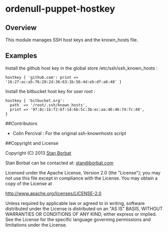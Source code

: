 ordenull-puppet-hostkey
=======================

## Overview

This module manages SSH host keys and the known_hosts file.

## Examples

Install the github host key in the global store /etc/ssh/ssh_known_hosts :

    hostkey { 'github.com': print => '16:27:ac:a5:76:28:2d:36:63:1b:56:4d:eb:df:a6:48' }

Install the bitbucket host key for user root :

    hostkey { 'bitbucket.org': 
      path  => '/root/.ssh/known_hosts',
      print => '97:8c:1b:f2:6f:14:6b:5c:3b:ec:aa:46:46:74:7c:40',
    }

##Contributors

* Colin Percival : For the original ssh-knownhosts script

##Copyright and License

Copyright (C) 2013 [Stan Borbat](http://stan.borbat.com)

Stan Borbat can be contacted at: stan@borbat.com

Licensed under the Apache License, Version 2.0 (the "License");
you may not use this file except in compliance with the License.
You may obtain a copy of the License at

  http://www.apache.org/licenses/LICENSE-2.0

Unless required by applicable law or agreed to in writing, software
distributed under the License is distributed on an "AS IS" BASIS,
WITHOUT WARRANTIES OR CONDITIONS OF ANY KIND, either express or implied.
See the License for the specific language governing permissions and
limitations under the License.
